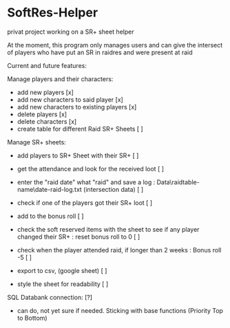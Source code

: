 # SoftRes-Helper
privat project working on a SR+ sheet helper

At the moment, this program only manages users and can give the intersect of players
who have put an SR in raidres and were present at raid

Current and future features:

Manage players and their characters:
- add new players [x]
- add new characters to said player [x]
- add new characters to existing players [x]
- delete players [x]
- delete characters [x]
- create table for different Raid SR+ Sheets [ ]

Manage SR+ sheets:
- add players to SR+ Sheet with their SR+ [ ]
- get the attendance and look for the received loot [ ]
- enter the "raid date" what "raid" and save a log : Data\raidtable-name\date-raid-log.txt (intersection data) [ ]
- check if one of the players got their SR+ loot [ ]
- add to the bonus roll [ ]
- check the soft reserved items with the sheet to see if any player changed their SR+ : reset bonus roll to 0 [ ]
- check when the player attended raid, if longer than 2 weeks : Bonus roll -5 [ ]

- export to csv, (google sheet) [ ]
- style the sheet for readability [ ]

SQL Databank connection: [?]
- can do, not yet sure if needed. Sticking with base functions (Priority Top to Bottom)